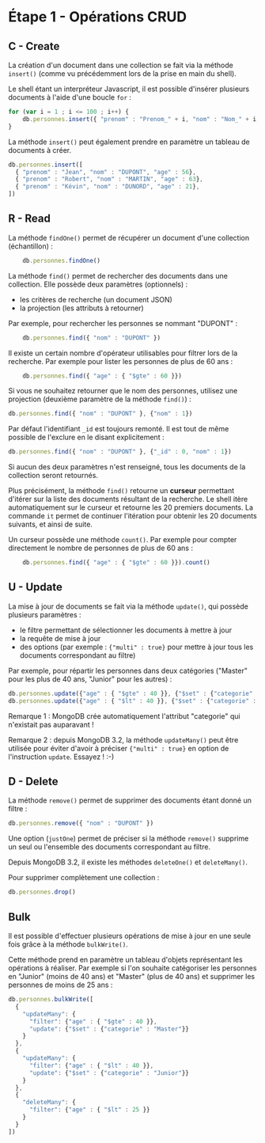 # Étape 1 - Opérations CRUD

## C - Create

La création d'un document dans une collection se fait via la méthode `insert()` (comme vu précédemment lors de la prise en main du shell).

Le shell étant un interpréteur Javascript, il est possible d'insérer plusieurs documents à l'aide d'une boucle `for` :

```javascript
for (var i = 1 ; i <= 100 ; i++) {
    db.personnes.insert({ "prenom" : "Prenom_" + i, "nom" : "Nom_" + i, "age" : (Math.floor(Math.random() * 50) + 20) })
}
```

La méthode `insert()` peut également prendre en paramètre un tableau de documents à créer.

```javascript
db.personnes.insert([
  { "prenom" : "Jean", "nom" : "DUPONT", "age" : 56},
  { "prenom" : "Robert", "nom" : "MARTIN", "age" : 63},
  { "prenom" : "Kévin", "nom" : "DUNORD", "age" : 21},
])
```

## R - Read

La méthode `findOne()` permet de récupérer un document d'une collection (échantillon) :

```javascript
	db.personnes.findOne()
```

La méthode `find()` permet de rechercher des documents dans une collection. Elle possède deux paramètres (optionnels) :

* les critères de recherche (un document JSON)
* la projection (les attributs à retourner)

Par exemple, pour rechercher les personnes se nommant "DUPONT" :

```javascript
	db.personnes.find({ "nom" : "DUPONT" })
```

Il existe un certain nombre d'opérateur utilisables pour filtrer lors de la recherche. Par exemple pour lister les personnes de plus de 60 ans :

```javascript
	db.personnes.find({ "age" : { "$gte" : 60 }})
```

Si vous ne souhaitez retourner que le nom des personnes, utilisez une projection (deuxième paramètre de la méthode `find()`) :

```javascript
db.personnes.find({ "nom" : "DUPONT" }, {"nom" : 1})
```

Par défaut l'identifiant `_id` est toujours remonté. Il est tout de même possible de l'exclure en le disant explicitement :

```javascript
db.personnes.find({ "nom" : "DUPONT" }, {"_id" : 0, "nom" : 1})
```

Si aucun des deux paramètres n'est renseigné, tous les documents de la collection seront retournés.

Plus précisément, la méthode `find()` retourne un **curseur** permettant d'itérer sur la liste des documents résultant de la recherche. Le shell itère automatiquement sur le curseur et retourne les 20 premiers documents. La commande `it` permet de continuer l'itération pour obtenir les 20 documents suivants, et ainsi de suite.

Un curseur possède une méthode `count()`. Par exemple pour compter directement le nombre de personnes de plus de 60 ans :

```javascript
	db.personnes.find({ "age" : { "$gte" : 60 }}).count()
```

## U - Update

La mise à jour de documents se fait via la méthode `update()`, qui possède plusieurs paramètres :

* le filtre permettant de sélectionner les documents à mettre à jour
* la requête de mise à jour
* des options (par exemple : `{"multi" : true}` pour mettre à jour tous les documents correspondant au filtre)

Par exemple, pour répartir les personnes dans deux catégories ("Master" pour les plus de 40 ans, "Junior" pour les autres) :

```javascript
db.personnes.update({"age" : { "$gte" : 40 }}, {"$set" : {"categorie" : "Master"}}, {"multi" : true})
db.personnes.update({"age" : { "$lt" : 40 }}, {"$set" : {"categorie" : "Junior"}}, {"multi" : true})
```

Remarque 1 : MongoDB crée automatiquement l'attribut "categorie" qui n'existait pas auparavant !

Remarque 2 : depuis MongoDB 3.2, la méthode `updateMany()` peut être utilisée pour éviter d'avoir à préciser `{"multi" : true}` en option de l'instruction `update`. Essayez ! :-)

## D - Delete

La méthode `remove()` permet de supprimer des documents étant donné un filtre :

```javascript
db.personnes.remove({ "nom" : "DUPONT" })
```

Une option (`justOne`) permet de préciser si la méthode `remove()` supprime un seul ou l'ensemble des documents correspondant au filtre.

Depuis MongoDB 3.2, il existe les méthodes `deleteOne()` et `deleteMany()`.

Pour supprimer complètement une collection :

```javascript
db.personnes.drop()
```

## Bulk

Il est possible d'effectuer plusieurs opérations de mise à jour en une seule fois grâce à la méthode `bulkWrite()`.

Cette méthode prend en paramètre un tableau d'objets représentant les opérations à réaliser. Par exemple si l'on souhaite catégoriser les personnes en "Junior" (moins de 40 ans) et "Master" (plus de 40 ans) et supprimer les personnes de moins de 25 ans :

```javascript
db.personnes.bulkWrite([
  {
    "updateMany": {
      "filter": {"age" : { "$gte" : 40 }},
      "update": {"$set" : {"categorie" : "Master"}}
    }
  },
  {
    "updateMany": {
      "filter": {"age" : { "$lt" : 40 }},
      "update": {"$set" : {"categorie" : "Junior"}}
    }
  },
  {
    "deleteMany": {
      "filter": {"age" : { "$lt" : 25 }}
    }
  }
])
```
